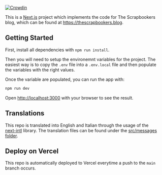 [![Crowdin](https://badges.crowdin.net/the-scrapbookers-blog/localized.svg)](https://crowdin.com)

This is a [Next.js](https://nextjs.org/) project which implements the code for The Scrapbookers blog, which can be found at https://thescrapbookers.blog.

## Getting Started

First, install all dependencies with `npm run install`.

Then you will need to setup the environemnt variables for the project. The easiest way is to copy the `.env` file into a `.env.local` file and then populate the variables with the right values.

Once the variable are populated, you can run the app with:
```bash
npm run dev
```

Open [http://localhost:3000](http://localhost:3000) with your browser to see the result.

## Translations

This repo is translated into English and Italian through the usage of the [next-intl]() library. The translation files can be found under the [src/messages folder](./src/messages/).

## Deploy on Vercel

This repo is automatically deployed to Vercel everytime a push to the `main` branch occurs.
